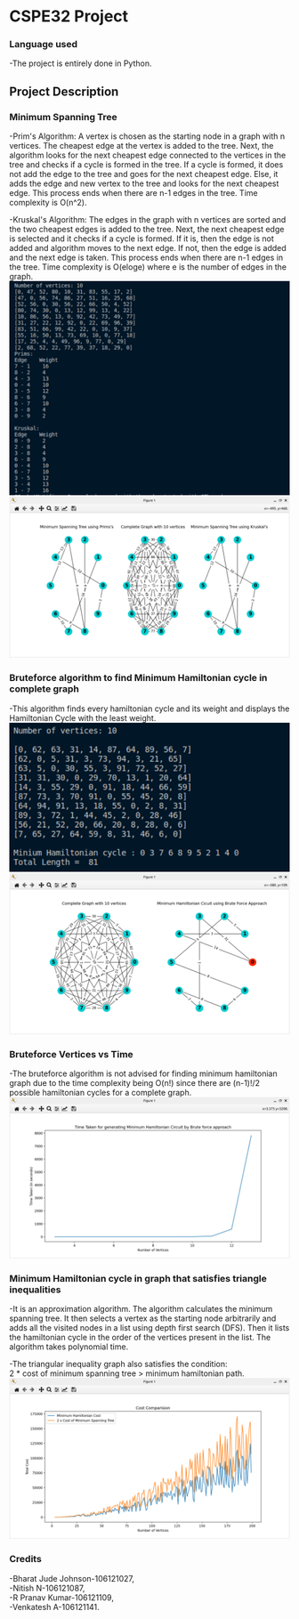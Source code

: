 # CSPE32 Project

### Language used
 -The project is entirely done in Python.
 
## Project Description

### Minimum Spanning Tree
 -Prim's Algorithm: A vertex is chosen as the starting node in a graph with n vertices. The cheapest edge at the vertex is added to the tree. Next, the algorithm looks for the next cheapest edge connected to the vertices in the tree and checks if a cycle is formed in the tree. If a cycle is formed, it does not add the edge to the tree and goes for the next cheapest edge. Else, it adds the edge and new vertex to the tree and looks for the next cheapest edge. This process ends when there are n-1 edges in the tree. Time complexity is O(n^2).
 
 -Kruskal's Algorithm: The edges in the graph with n vertices are sorted and the two cheapest edges is added to the tree. Next, the next cheapest edge is selected and it checks if a cycle is formed. If it is, then the edge is not added and algorithm moves to the next edge. If not, then the edge is added and the next edge is taken. This process ends when there are n-1 edges in the tree. Time complexity is O(eloge) where e is the number of edges in the graph.
 ![](readme_images/minimum_spanning_tree1.png)\
 ![](readme_images/minimum_spanning_tree2.png)

 ### Bruteforce algorithm to find Minimum Hamiltonian cycle in complete graph
 -This algorithm finds every hamiltonian cycle and its weight and displays the Hamiltonian Cycle with the least weight.\
 ![](readme_images/ham_bruteforce1.png)\
 ![](readme_images/ham_bruteforce2.png)
 
 ### Bruteforce Vertices vs Time
 -The bruteforce algorithm is not advised for finding minimum hamiltonian graph due to the time complexity being O(n!) since there are (n-1)!/2 possible hamiltonian cycles for a complete graph.
 ![](readme_images/bruteforce_VvsT.png)
 
 ### Minimum Hamiltonian cycle in graph that satisfies triangle inequalities
 -It is an approximation algorithm. The algorithm calculates the minimum spanning tree. It then selects a vertex as the starting node arbitrarily and adds all the visited nodes in a list using depth first search (DFS). Then it lists the hamiltonian cycle in the order of the vertices present in the list. The algorithm takes polynomial time.
 
 -The triangular inequality graph also satisfies the condition:\
 2 * cost of minimum spanning tree > minimum hamiltonian path.
 ![](readme_images/triangular_inequality.png)
 
 
### Credits
 -Bharat Jude Johnson-106121027,\
 -Nitish N-106121087,\
 -R Pranav Kumar-106121109,\
 -Venkatesh A-106121141.
